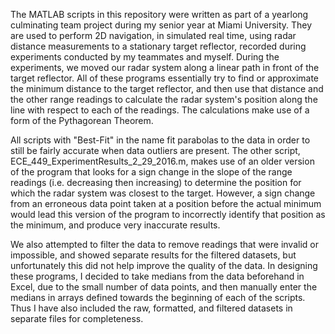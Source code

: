 The MATLAB scripts in this repository were written as part of a yearlong culminating team project during my senior year at Miami University. They are used to perform 2D navigation, in simulated real time, using radar distance measurements to a stationary target reflector, recorded during experiments conducted by my teammates and myself. During the experiments, we moved our radar system along a linear path in front of the target reflector. All of these programs essentially try to find or approximate the minimum distance to the target reflector, and then use that distance and the other range readings to calculate the radar system's position along the line with respect to each of the readings. The calculations make use of a form of the Pythagorean Theorem. 

All scripts with "Best-Fit" in the name fit parabolas to the data in order to still be fairly accurate when data outliers are present. The other script, ECE_449_ExperimentResults_2_29_2016.m, makes use of an older version of the program that looks for a sign change in the slope of the range readings (i.e. decreasing then increasing) to determine the position for which the radar system was closest to the target. However, a sign change from an erroneous data point taken at a position before the actual minimum would lead this version of the program to incorrectly identify that position as the minimum, and produce very inaccurate results. 

We also attempted to filter the data to remove readings that were invalid or impossible, and showed separate results for the filtered datasets, but unfortunately this did not help improve the quality of the data. In designing these programs, I decided to take medians from the data beforehand in Excel, due to the small number of data points, and then manually enter the medians in arrays defined towards the beginning of each of the scripts. Thus I have also included the raw, formatted, and filtered datasets in separate files for completeness.